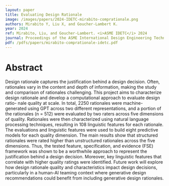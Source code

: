 ```yaml
---
layout: paper
title: Evaluating Design Rationale
image: /images/papers/2024-IDETC-mirabito-comprationale.png
authors: Mirabito Y, Liu X, and Goucher-Lambert K.
year: 2024
ref: Mirabito, Liu, and Goucher-Lambert. <i>ASME IDETC</i> 2024
journal: Proceedings of the ASME International Design Engineering Technical Conferences (2024).
pdf: /pdfs/papers/mirabito-comprationale-idetc.pdf
---
```


# Abstract

Design rationale captures the justification behind a design decision. Often, rationales vary in the content and depth of information, making the study and comparison of rationales challenging. This project aims to characterize design rationale and develop a computational approach to evaluate design ratio- nale quality at scale. In total, 2250 rationales were machine-generated using GPT across two different representations, and a portion of the rationales (n = 512) were evaluated by two raters across five dimensions of quality. Rationales were then characterized using natural language processing techniques, resulting in 108 linguistic features for each rationale. The evaluations and linguistic features were used to build eight predictive models for each quality dimension. The main results show that structured rationales were rated higher than unstructured rationales across the five dimensions. Thus, the tested feature, specification, and evidence (FSE) framework was shown to be a worthwhile approach to represent the justification behind a design decision. Moreover, key linguistic features that correlate with higher quality ratings were identified. Future work will explore how design rationale quality and characteristics impact design decisions, particularly in a human-AI teaming context where generative design recommendations could benefit from including generative design rationales.

